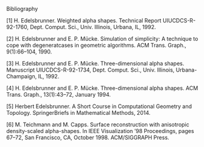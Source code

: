 Bibliography

[1] H. Edelsbrunner. Weighted alpha shapes. Technical Report UIUCDCS-R- 92-1760, Dept. Comput. Sci., Univ. Illinois, Urbana, IL, 1992.

[2] H. Edelsbrunner and E. P. Mücke. Simulation of simplicity: A technique to cope with degeneratcases in geometric algorithms. ACM Trans. Graph., 9(1):66–104, 1990.

[3] H. Edelsbrunner and E. P. Mücke. Three-dimensional alpha shapes. Manuscript UIUCDCS-R-92-1734, Dept. Comput. Sci., Univ. Illinois, Urbana-Champaign, IL, 1992.

[4] H. Edelsbrunner and E. P. Mücke. Three-dimensional alpha shapes. ACM Trans. Graph., 13(1):43–72, January 1994.

[5] Herbert Edelsbrunner. A Short Course in Computational Geometry and Topology. SpringerBriefs in Mathematical Methods, 2014.

[6] M. Teichmann and M. Capps. Surface reconstruction with anisotropic density-scaled alpha-shapes. In IEEE Visualization ’98 Proceedings, pages 67–72, San Francisco, CA, October 1998. ACM/SIGGRAPH Press.